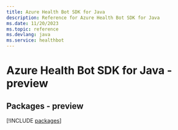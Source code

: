 ```yaml
---
title: Azure Health Bot SDK for Java
description: Reference for Azure Health Bot SDK for Java
ms.date: 11/20/2023
ms.topic: reference
ms.devlang: java
ms.service: healthbot
---
```

# Azure Health Bot SDK for Java - preview
## Packages - preview
[!INCLUDE [packages](health-bot-index.md)]